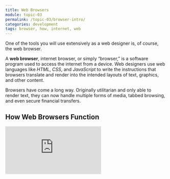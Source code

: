```yaml
---
title: Web Browsers
module: topic-03
permalink: /topic-03/browser-intro/
categories: development
tags: browser, how, internet, web
---
```


<div class="divider-heading"></div>


One of the tools you will use extensively as a web designer is, of course, the web browser.

A **web browser**, internet browser, or simply “browser,” is a software program used to access the internet from a device. Web designers use web languages like _HTML_, _CSS_, and _JavaScript_ to write the instructions that browsers translate and render into the intended layouts of text, graphics, and other content.

Browsers have come a long way. Originally utilitarian and only able to render text, they can now handle multiple forms of media, tabbed browsing, and even secure financial transfers.


## How Web Browsers Function
<div class="embed-responsive embed-responsive-16by9">
  <iframe class="embed-responsive-item" src="https://www.youtube.com/embed/z0HN-fG6oT4?rel=0&amp;showinfo=0" frameborder="0" allowfullscreen></iframe>
</div>
